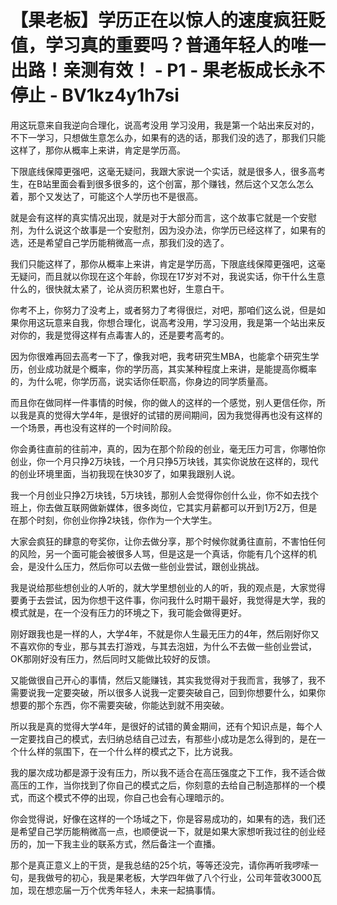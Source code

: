 # 【果老板】学历正在以惊人的速度疯狂贬值，学习真的重要吗？普通年轻人的唯一出路！亲测有效！ - P1 - 果老板成长永不停止 - BV1kz4y1h7si

用这玩意来自我逆向合理化，说高考没用 学习没用，我是第一个站出来反对的，不下一学习，只想做生意怎么办，如果有的选的话，那我们没的选了，那我们只能这样了，那你从概率上来讲，肯定是学历高。

下限底线保障更强吧，这毫无疑问，我跟大家说一个实话，就是很多人，很多高考生，在B站里面会看到很多很多的，这个创富，那个赚钱，然后这个又怎么怎么着，那个又发达了，可能这个人学历也不是很高。

就是会有这样的真实情况出现，就是对于大部分而言，这个故事它就是一个安慰剂，为什么说这个故事是一个安慰剂，因为没办法，你学历已经这样了，如果有的选，还是希望自己学历能稍微高一点，那我们没的选了。

我们只能这样了，那你从概率上来讲，肯定是学历高，下限底线保障更强吧，这毫无疑问，而且就以你现在这个年龄，你现在17岁对不对，我说实话，你干什么生意什么的，很快就太紧了，论从资历积累也好，生意白干。

你考不上，你努力了没考上，或者努力了考得很烂，对吧，那咱们这么说，但是如果你用这玩意来自我，你想合理化，说高考没用，学习没用，我是第一个站出来反对你的，我是觉得这样有点毒害人的，还是要考高考的。

因为你很难再回去高考一下了，像我对吧，我考研究生MBA，也能拿个研究生学历，创业成功就是个概率，你的学历高，其实某种程度上来讲，是能提高你概率的，为什么呢，你学历高，说实话你任职高，你身边的同学质量高。

而且你在做同样一件事情的时候，你的做人的这样的一个感觉，别人更信任你，所以我是真的觉得大学4年，是很好的试错的房间期间，因为我觉得再也没有这样的一个场景，再也没有这样的一个时间阶段。

你会勇往直前的往前冲，真的，因为在那个阶段的创业，毫无压力可言，你哪怕你创业，你一个月只挣2万块钱，一个月只挣5万块钱，其实你说放在这样的，现代的创业环境里面，当初我现在快30岁了，如果我跟别人说。

我一个月创业只挣2万块钱，5万块钱，那别人会觉得你创什么业，你不如去找个班上，你去做互联网做新媒体，很多岗位，它其实月薪都可以开到1万2万，但是在那个时刻，你创业你挣2块钱，你作为一个大学生。

大家会疯狂的肆意的夸奖你，让你去做分享，那个时候你就勇往直前，不害怕任何的风险，另一个面可能会被很多人骂，但是这是一个真话，你能有几个这样的机会，是没什么压力，然后你可以去做一些创业尝试，跟创业挑战。

我是说给那些想创业的人听的，就大学里想创业的人的听，我的观点是，大家觉得要勇于去尝试，因为你想干这件事，你问我什么时期干最好，我觉得是大学，我的模式就是，在一个没有压力的环境之下，我可能会做得更好。

刚好跟我也是一样的人，大学4年，不就是你人生最无压力的4年，然后刚好你又不喜欢你的专业，那与其去打游戏，与其去泡妞，为什么不去做一些创业尝试，OK那刚好没有压力，然后同时又能做比较好的反馈。

又能做很自己开心的事情，然后又能赚钱，其实我觉得对于我而言，我够了，我不需要说我一定要突破，所以很多人说我一定要突破自己，回到你想要什么，如果你想要的那个东西，你不需要突破，你能达到就不用突破。

所以我是真的觉得大学4年，是很好的试错的黄金期间，还有个知识点是，每个人一定要找自己的模式，去归纳总结自己过去，有那些小成功是怎么得到的，是在一个什么样的氛围下，在一个什么样的模式之下，比方说我。

我的屡次成功都是源于没有压力，所以我不适合在高压强度之下工作，我不适合做高压的工作，当你找到了你自己的模式之后，你刻意的去给自己制造那样的一个模式，而这个模式不停的出现，你自己也会有心理暗示的。

你会觉得说，好像在这样的一个场域之下，你是容易成功的，如果有的选，我们还是希望自己学历能稍微高一点，也顺便说一下，就是如果大家想听我过往的创业经历的，加一下我主业的联系方式，然后备注一个直播。

那个是真正意义上的干货，是我总结的25个坑，等等还没完，请你再听我啰嗦一句，是我做号的初心，我是果老板，大学四年做了八个行业，公司年营收3000瓦加，现在想恋届一万个优秀年轻人，未来一起搞事情。

